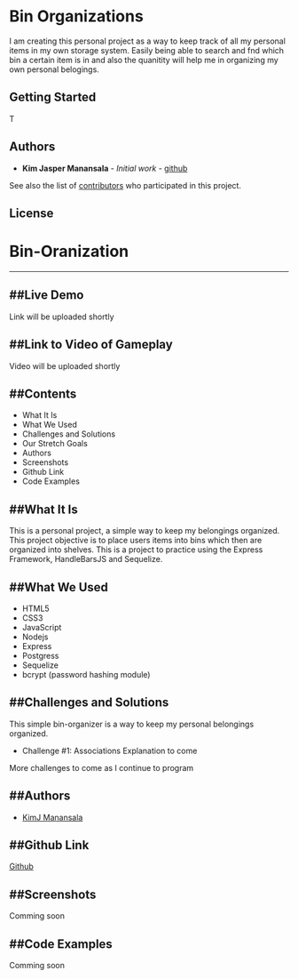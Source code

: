 # Bin Organizations

I am creating this personal project as a way to keep track of all my personal items in my own storage system.
Easily being able to search and fnd which bin a certain item is in and also the quanitity will help me in organizing my own 
personal belogings.

## Getting Started

T

<!-- ## Built With -->




## Authors

* **Kim Jasper Manansala** - *Initial work* - [github](https://github.com/KimjManansala)

See also the list of [contributors](https://github.com/your/project/contributors) who participated in this project.

## License



# Bin-Oranization
---

##Live Demo
---
<!-- [Space Balls](http://paigeniedringhaus.com/spaceBalls/) -->
Link will be uploaded shortly

##Link to Video of Gameplay
---
<!-- <a href="https://www.youtube.com/watch?v=_gJCeyrkUkM" target="_blank"><img src="http://img.youtube.com/vi/_gJCeyrkUkM/0.jpg" width="240" height="180" border="10" /></a> -->
Video will be uploaded shortly

##Contents
--- 
 * What It Is
  * What We Used
  * Challenges and Solutions
  * Our Stretch Goals
  * Authors
  * Screenshots
  * Github Link
  * Code Examples

##What It Is
---
This is a personal project, a simple way to keep my belongings organized. This project objective is to place users items into bins which then are organized into shelves. This is a project to practice using the Express Framework, HandleBarsJS and Sequelize.

##What We Used
---
  * HTML5
  * CSS3
  * JavaScript
  * Nodejs
  * Express
  * Postgress
  * Sequelize
  * bcrypt (password hashing module)

##Challenges and Solutions
---
This simple bin-organizer is a way to keep my personal belongings organized.

  * Challenge #1: Associations 
    Explanation to come

  More challenges to come as I continue to program



##Authors
---
  * [KimJ Manansala](https://github.com/KimjManansala)

##Github Link
---
[Github](https://github.com/KimjManansala/bin-organization)

##Screenshots
---
<!-- Register screen users see first 
![alt text](https://github.com/PirieD704/final_project/blob/master/screenshots/register-screen.png 'register-screen.png')

Lobby screen for users waiting to enter the game
![alt text](https://github.com/PirieD704/final_project/blob/master/screenshots/lobby.png 'lobby.png')

Blue player on canvas
![alt text](https://github.com/PirieD704/final_project/blob/master/screenshots/blue-player-alone.png 'blue-player-alone.png')

Blue player with flag it changed to blue
![alt text](https://github.com/PirieD704/final_project/blob/master/screenshots/blue-player.png 'blue-player.png')

Red player with flag it changed to red
![alt text](https://github.com/PirieD704/final_project/blob/master/screenshots/red-player-plus-ball.png 'red-player-plus-ball.png')

Waiting screen if there are no other players ready to play
![alt text](https://github.com/PirieD704/final_project/blob/master/screenshots/waiting-screen.png 'waiting-screen.png')

Wining screen when the timer runs out
![alt text](https://github.com/PirieD704/final_project/blob/master/screenshots/winning-screen.png 'winning-screen.png') -->
Comming soon


##Code Examples
---
Comming soon

<!-- This is the player constructor function we use for creating each new player on the canvas game board. It determines which color to make the player based on their team assignment (which happens when they enter the lobby), and sets up all the other things player objects can do like boosting their speed, sending out a flare to locate the flag, etc.

```javascript
Player = function (game, team, position, flag, game_id, id) {
    this.alive = true;
    this.game = game;
    if(team === 'Blue'){
        this.player = game.add.sprite(blue_position[position][0], blue_position[position][1], 'blue_player', 'blue_team');
        this.team_flag = 'blue_flag';
    }else{
        this.player = game.add.sprite(red_position[position][0], red_position[position][1], 'red_player', 'red_team');
        this.team_flag = 'red_flag';
    }
    this.player_id = game_id;
    this.unique_id = id;
    this.flare = game.add.weapon(10, 'flare');
    this.flare.bulletKillType = Phaser.Weapon.KILL_LIFESPAN;
    this.flare.bulletLifespan = 1000;
    this.flare.bulletSpeed = 300;
    this.flare.fireRate = 300;
    this.flare.trackSprite(this.player, 0, 0, true);
    this.boost = 0;
    this.boostTurn = 0;

    this.player.scale.setTo(0.35, 0.35);

    this.player.anchor.set(0.5, 0.5);

    game.physics.p2.enable(this.player);

};
```
This is where we put the Socket.io factory inside the Angular controller so Angular has access to it. Below are a couple of functions initializing the sockets as soon as a player arrives at the home page, and then updating a playerList array once they signed in and entered the lobby before the game starts.

```javascript
gameApp.controller('mainController', function($scope, $http, $cookies, $route, $location, $rootScope, $timeout, socket){
  var num_ready = 0;
  var apiPath = 'http://localhost:3000';

  socket.on('player_init', function(socket_id){
    console.log("Welcome, fool", socket_id);
    myId = socket_id;
  });

  function updateLobbyCount(){
    for(var i = 0; i < playerList.length; i++){
      if(playerList[i].socketID == myId){
        var lobbyPlayer = playerList[i];
      }
    }
    socket.emit('enter_lobby', {
      id: myId,
      player: lobbyPlayer
    });
    console.log('someone is entering the lobby');
  }
```

Socket.io JavaScript that actually starts the game when all the players in the lobby have clicked the 'Game Launch' button. This initializes the game, sets up the randomly moving flag and creates all the players on the board when it's loaded. 

```javascript
socket.on('init_game', function(data){
    console.log(data.num_ready, users.length);
    if(data.num_ready == users.length){
      console.log("users are ready");
      io.sockets.emit('game_launch', users);
        console.log('game launching');
      flag_x = Math.floor(Math.random() * 1900 + 10);
      flag_y = Math.floor(Math.random() * 1900 + 10);
      io.sockets.emit('flag_coord', {
        flag_x:flag_x,
        flag_y:flag_y
      });
    }else{
      io.sockets.emit('player_ready', data.num_ready);
        console.log('no launch yet'); 
    }
  })
  ``` -->